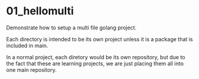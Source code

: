 # 01_hellomulti
Demonstrate how to setup a multi file golang project.  

Each directory is intended to be its own project unless it is a package that is included in main.

In a normal project, each diretory would be its own repository, but due to the fact that these are learning projects, we are just
placing them all into one main repository.  
